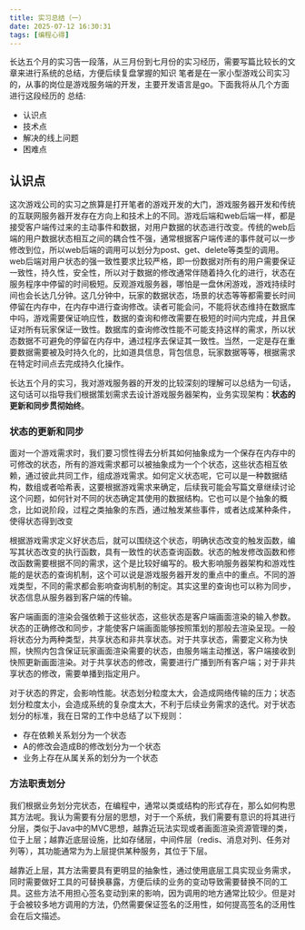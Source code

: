 ```yaml
---
title: 实习总结（一）
date: 2025-07-12 16:30:31
tags: [编程心得]
---
```


长达五个月的实习告一段落，从三月份到七月份的实习经历，需要写篇比较长的文章来进行系统的总结，方便后续复盘掌握的知识
笔者是在一家小型游戏公司实习的，从事的岗位是游戏服务端的开发，主要开发语言是go。下面我将从几个方面进行这段经历的
总结:

- 认识点
- 技术点
- 解决的线上问题
- 困难点

## 认识点

这次游戏公司的实习之旅算是打开笔者的游戏开发的大门，游戏服务器开发和传统的互联网服务器开发存在方向上和技术上的不同。游戏后端和web后端一样，都是接受客户端传过来的主动事件和数据，对用户数据的状态进行改变。传统的web后端的用户数据状态相互之间的耦合性不强，通常根据客户端传递的事件就可以一步修改到位，所以web后端的调用可以划分为post、get、delete等类型的调用。web后端对用户状态的强一致性要求比较严格，即一份数据对所有的用户需要保证一致性，持久性，安全性，所以对于数据的修改通常伴随着持久化的进行，状态在服务程序中停留的时间极短。反观游戏服务器，哪怕是一盘休闲游戏，游戏持续时间也会长达几分钟。这几分钟中，玩家的数据状态，场景的状态等等都需要长时间停留在内存中，在内存中进行查询修改。读者可能会问，不能将状态维持在数据库中吗，游戏需要保证响应性，数据的查询和修改需要在极短的时间内完成，并且保证对所有玩家保证一致性。数据库的查询修改性能不可能支持这样的需求，所以状态数据不可避免的停留在内存中，通过程序去保证其一致性。当然，一定是存在重要数据需要被及时持久化的，比如道具信息，背包信息，玩家数据等等，根据需求在特定时间点去完成持久化操作。

长达五个月的实习，我对游戏服务器的开发的比较深刻的理解可以总结为一句话，这句话可以指导我们根据策划需求去设计游戏服务器架构，业务实现架构：**状态的更新和同步贯彻始终**。 

### 状态的更新和同步

面对一个游戏需求时，我们要习惯性得去分析其如何抽象成为一个保存在内存中的可修改的状态，所有的游戏需求都可以被抽象成为一个个状态，这些状态相互依赖，通过彼此共同工作，组成游戏需求。如何定义状态呢，它可以是一种数据结构，数组或者哈希表，这要根据游戏需求来确定，后续我可能会写篇文章继续讨论这个问题，如何针对不同的状态确定其使用的数据结构。它也可以是个抽象的概念，比如说阶段，过程之类抽象的东西，通过触发某些事件，或者达成某种条件，使得状态得到改变


根据游戏需求定义好状态后，就可以围绕这个状态，明确状态改变的触发函数，编写其状态改变的执行函数，具有一致性的状态查询函数。状态的触发修改函数和修改函数需要根据不同的需求，这个是比较好编写的。极大影响服务器架构和游戏性能的是状态的查询机制，这个可以说是游戏服务器开发的重点中的重点。不同的游戏类型，不同的需求都会影响查询机制的制定。其实这里的查询也可以称为同步，状态信息从服务器到客户端的传输。

客户端画面的渲染会强依赖于这些状态，这些状态是客户端画面渲染的输入参数。状态的正确修改和同步，才能使客户端画面能够按照策划的那般去渲染呈现。一般将状态分为两种类型，共享状态和非共享状态。对于共享状态，需要定义称为快照，快照内包含保证玩家画面渲染需要的状态，由服务端主动推送，客户端接收到快照更新画面渲染。对于共享状态的修改，需要进行广播到所有客户端；对于非共享状态的修改，需要单播到指定用户。

对于状态的界定，会影响性能。状态划分粒度太大，会造成网络传输的压力；状态划分粒度太小，会造成系统的复杂度太大，不利于后续业务需求的迭代。对于状态划分的标准，我在日常的工作中总结了以下规则：

- 存在依赖关系划分为一个状态
- A的修改会造成B的修改划分为一个状态
- 业务上存在从属关系的划分为一个状态

### 方法职责划分

我们根据业务划分完状态，在编程中，通常以类或结构的形式存在，那么如何构思其方法呢。我认为需要有分层的思想，对于一个系统，我们需要有意识的将其进行分层，类似于Java中的MVC思想，越靠近玩法实现或者画面渲染资源管理的类，位于上层；越靠近底层设施，比如存储层，中间件层（redis、消息对列、任务对列等），其功能通常为为上层提供某种服务，其位于下层。

越靠近上层，其方法需要具有更明显的抽象性，通过使用底层工具实现业务需求，同时需要做好工具的可替换暴露，方便后续的业务的变动导致需要替换不同的工具。这些方法不用担心签名变动到来的影响，因为调用的地方通常比较少。但是对于会被较多地方调用的方法，仍然需要保证签名的泛用性，如何提高签名的泛用性会在后文描述。
